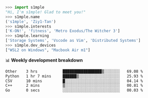 ```python
>>> import s1mple
"Hi, I'm s1mple! Glad to meet you!"
>>> s1mple.name
('s1mple', 'Ziy1-Tan')
>>> s1mple.interests
['K-ON!', 'fitness', 'Metro Exodus/The Witcher 3']
>>> s1mple.learning
['Storage Systems', 'Vscode as Vim', 'Distributed Systems']
>>> s1mple.dev_devices
["WSL2 on Windows", "Macbook Air m1"]
```
📊 **Weekly development breakdown**
<!--START_SECTION:waka-->

```txt
Other    3 hrs           █████████████████▒░░░░░░░   69.08 %
Python   1 hr 7 mins     ██████▒░░░░░░░░░░░░░░░░░░   25.93 %
CSV      10 mins         █░░░░░░░░░░░░░░░░░░░░░░░░   04.14 %
C++      2 mins          ▒░░░░░░░░░░░░░░░░░░░░░░░░   00.81 %
Go       0 secs          ░░░░░░░░░░░░░░░░░░░░░░░░░   00.03 %
```

<!--END_SECTION:waka-->
